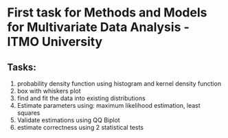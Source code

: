 # First task for Methods and Models for Multivariate Data Analysis - ITMO University

## Tasks:
1. probability density function using histogram and kernel density function
1. box with whiskers plot
1. find and fit the data into existing distributions
1. Estimate parameters using: maximum likelihood estimation, least squares
1. Validate estimations using QQ Biplot
1. estimate correctness using 2 statistical tests
